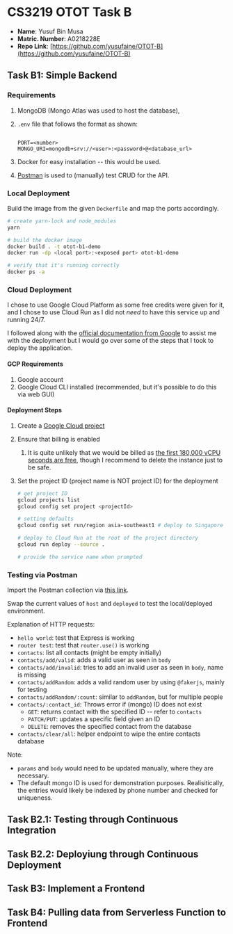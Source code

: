 # CS3219 OTOT Task B

* **Name**: Yusuf Bin Musa
* **Matric. Number**: A0218228E
* **Repo Link**: [https://github.com/yusufaine/OTOT-B](https://github.com/yusufaine/OTOT-B)

## Task B1: Simple Backend

### Requirements

1. MongoDB (Mongo Atlas was used to host the database),
2. `.env` file that follows the format as shown:

    ```text

    PORT=<number>
    MONGO_URI=mongodb+srv://<user>:<password>@<database_url>
    ```

3. Docker for easy installation -- this would be used.
4. [Postman](https://www.postman.com/) is used to (manually) test CRUD for the API.

### Local Deployment

Build the image from the given `Dockerfile` and map the ports accordingly.

```bash
# create yarn-lock and node_modules
yarn

# build the docker image
docker build . -t otot-b1-demo
docker run -dp <local port>:<exposed port> otot-b1-demo

# verify that it's running correctly 
docker ps -a
```

### Cloud Deployment

I chose to use Google Cloud Platform as some free credits were given for it, and I chose to use Cloud Run as I did not *need* to have this service up and running 24/7.

I followed along with the [official documentation from Google](https://cloud.google.com/run/docs/quickstarts/build-and-deploy/deploy-nodejs-service) to assist me with the deployment but I would go over some of the steps that I took to deploy the application.

#### GCP Requirements

1. Google account
2. Google Cloud CLI installed (recommended, but it's possible to do this via web GUI)

#### Deployment Steps

1. Create a [Google Cloud project](https://cloud.google.com/resource-manager/docs/creating-managing-projects)
2. Ensure that billing is enabled
   1. It is quite unlikely that we would be billed as [the first 180,000 vCPU seconds are free](https://cloud.google.com/run/pricing#tables), though I recommend to delete the instance just to be safe.
3. Set the project ID (project name is NOT project ID) for the deployment

    ```bash
    # get project ID
    gcloud projects list 
    gcloud config set project <projectId>

    # setting defaults
    gcloud config set run/region asia-southeast1 # deploy to Singapore by default

    # deploy to Cloud Run at the root of the project directory
    gcloud run deploy --source .

    # provide the service name when prompted

    ```

### Testing via Postman

Import the Postman collection via [this link](https://www.getpostman.com/collections/5d4bca11ee5b837a69a9).

Swap the current values of `host` and `deployed` to test the local/deployed environment.

Explanation of HTTP requests:

* `hello world`: test that Express is working
* `router test`: test that `router.use()` is working
* `contacts`: list all contacts (might be empty initially)
* `contacts/add/valid`: adds a valid user as seen in `body`
* `contacts/add/invalid`: tries to add an invalid user as seen in `body`, name is missing
* `contacts/addRandom`: adds a valid random user by using `@fakerjs`, mainly for testing
* `contacts/addRandom/:count`: similar to `addRandom`, but for multiple people
* `contacts/:contact_id`: Throws error if (mongo) ID does not exist
  * `GET`: returns contact with the specified ID -- refer to `contacts`
  * `PATCH/PUT`: updates a specific field given an ID
  * `DELETE`: removes the specified contact from the database
* `contacts/clear/all`: helper endpoint to wipe the entire contacts database

Note:

* `params` and `body` would need to be updated manually, where they are necessary.
* The default mongo ID is used for demonstration purposes. Realisitically, the entries would likely be indexed by phone number and checked for uniqueness.

## Task B2.1: Testing through Continuous Integration

## Task B2.2: Deployiung through Continuous Deployment

## Task B3: Implement a Frontend

## Task B4: Pulling data from Serverless Function to Frontend

